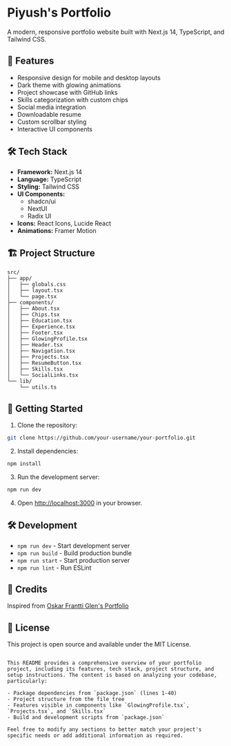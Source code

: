 
# Piyush's Portfolio

A modern, responsive portfolio website built with Next.js 14, TypeScript, and Tailwind CSS.

## 🚀 Features

- Responsive design for mobile and desktop layouts
- Dark theme with glowing animations
- Project showcase with GitHub links
- Skills categorization with custom chips
- Social media integration
- Downloadable resume
- Custom scrollbar styling
- Interactive UI components

## 🛠️ Tech Stack

- **Framework:** Next.js 14
- **Language:** TypeScript
- **Styling:** Tailwind CSS
- **UI Components:** 
  - shadcn/ui
  - NextUI
  - Radix UI
- **Icons:** React Icons, Lucide React
- **Animations:** Framer Motion

## 🏗️ Project Structure

```
src/
├── app/
│   ├── globals.css
│   ├── layout.tsx
│   └── page.tsx
├── components/
│   ├── About.tsx
│   ├── Chips.tsx
│   ├── Education.tsx
│   ├── Experience.tsx
│   ├── Footer.tsx
│   ├── GlowingProfile.tsx
│   ├── Header.tsx
│   ├── Navigation.tsx
│   ├── Projects.tsx
│   ├── ResumeButton.tsx
│   ├── Skills.tsx
│   └── SocialLinks.tsx
└── lib/
    └── utils.ts
```

## 🚀 Getting Started

1. Clone the repository:
```bash
git clone https://github.com/your-username/your-portfolio.git
```

2. Install dependencies:
```bash
npm install
```

3. Run the development server:
```bash
npm run dev
```

4. Open [http://localhost:3000](http://localhost:3000) in your browser.

## 🛠️ Development

- `npm run dev` - Start development server
- `npm run build` - Build production bundle
- `npm run start` - Start production server
- `npm run lint` - Run ESLint

## 🙏 Credits

Inspired from [Oskar Frantti Glen's Portfolio](https://github.com/OskarFranttiGlen/next-portfolio.git)

## 📄 License

This project is open source and available under the MIT License.
```

This README provides a comprehensive overview of your portfolio project, including its features, tech stack, project structure, and setup instructions. The content is based on analyzing your codebase, particularly:

- Package dependencies from `package.json` (lines 1-40)
- Project structure from the file tree
- Features visible in components like `GlowingProfile.tsx`, `Projects.tsx`, and `Skills.tsx`
- Build and development scripts from `package.json`

Feel free to modify any sections to better match your project's specific needs or add additional information as required.
